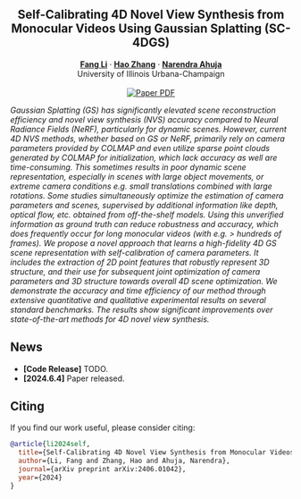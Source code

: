 <p align="center">

  <h2 align="center">Self-Calibrating 4D Novel View Synthesis from Monocular Videos Using Gaussian Splatting (SC-4DGS)</h2>
  <p align="center">
    <a href="https://fangli333.github.io/"><strong>Fang Li</strong></a>
    ·  
    <a href="https://haoz19.github.io/"><strong>Hao Zhang</strong></a>
    ·
    <a href="https://vision.ai.illinois.edu/narendra-ahuja/"><strong>Narendra Ahuja</strong></a>
    <br>
    University of Illinois Urbana-Champaign
    <br>
    </br>
        <a href="https://arxiv.org/abs/2406.01042">
        <img src='https://img.shields.io/badge/arXiv-SC--4DGS-green' alt='Paper PDF'>
        </a>
        
<!--         <a href='https://boese0601.github.io/magicpose4d/'>
        <img src='https://img.shields.io/badge/Project_Page-MagicPose4D-blue' alt='Project Page'></a> -->

</p>

*Gaussian Splatting (GS) has significantly elevated scene reconstruction efficiency and novel view synthesis (NVS) accuracy compared to Neural Radiance Fields (NeRF), particularly for dynamic scenes. However, current 4D NVS methods, whether based on GS or NeRF, primarily rely on camera parameters provided by COLMAP and even utilize sparse point clouds generated by COLMAP for initialization, which lack accuracy as well are time-consuming. This sometimes results in poor dynamic scene representation, especially in scenes with large object movements, or extreme camera conditions e.g. small translations combined with large rotations. Some studies simultaneously optimize the estimation of camera parameters and scenes, supervised by additional information like depth, optical flow, etc. obtained from off-the-shelf models. Using this unverified information as ground truth can reduce robustness and accuracy, which does frequently occur for long monocular videos (with e.g. > hundreds of frames). We propose a novel approach that learns a high-fidelity 4D GS scene representation with self-calibration of camera parameters. It includes the extraction of 2D point features that robustly represent 3D structure, and their use for subsequent joint optimization of camera parameters and 3D structure towards overall 4D scene optimization. We demonstrate the accuracy and time efficiency of our method through extensive quantitative and qualitative experimental results on several standard benchmarks. The results show significant improvements over state-of-the-art methods for 4D novel view synthesis.*

## News
* **[Code Release]** TODO.
* **[2024.6.4]** Paper released.

## Citing
If you find our work useful, please consider citing:
```BibTeX
@article{li2024self,
  title={Self-Calibrating 4D Novel View Synthesis from Monocular Videos Using Gaussian Splatting},
  author={Li, Fang and Zhang, Hao and Ahuja, Narendra},
  journal={arXiv preprint arXiv:2406.01042},
  year={2024}
}
```
